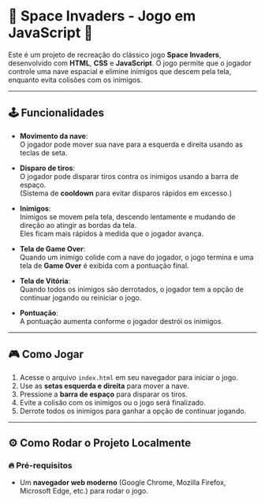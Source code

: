 # 🌌 Space Invaders - Jogo em JavaScript 🚀

Este é um projeto de recreação do clássico jogo **Space Invaders**, desenvolvido com **HTML**, **CSS** e **JavaScript**. O jogo permite que o jogador controle uma nave espacial e elimine inimigos que descem pela tela, enquanto evita colisões com os inimigos.

---

## 🕹️ Funcionalidades

- **Movimento da nave**:  
  O jogador pode mover sua nave para a esquerda e direita usando as teclas de seta.

- **Disparo de tiros**:  
  O jogador pode disparar tiros contra os inimigos usando a barra de espaço.  
  (Sistema de **cooldown** para evitar disparos rápidos em excesso.)

- **Inimigos**:  
  Inimigos se movem pela tela, descendo lentamente e mudando de direção ao atingir as bordas da tela.  
  Eles ficam mais rápidos à medida que o jogador avança.

- **Tela de Game Over**:  
  Quando um inimigo colide com a nave do jogador, o jogo termina e uma tela de **Game Over** é exibida com a pontuação final.

- **Tela de Vitória**:  
  Quando todos os inimigos são derrotados, o jogador tem a opção de continuar jogando ou reiniciar o jogo.

- **Pontuação**:  
  A pontuação aumenta conforme o jogador destrói os inimigos.

---

## 🎮 Como Jogar

1. Acesse o arquivo `index.html` em seu navegador para iniciar o jogo.
2. Use as **setas esquerda e direita** para mover a nave.
3. Pressione a **barra de espaço** para disparar os tiros.
4. Evite a colisão com os inimigos ou o jogo será finalizado.
5. Derrote todos os inimigos para ganhar a opção de continuar jogando.

---

## ⚙️ Como Rodar o Projeto Localmente

### 🔥 Pré-requisitos

- Um **navegador web moderno** (Google Chrome, Mozilla Firefox, Microsoft Edge, etc.) para rodar o jogo.

